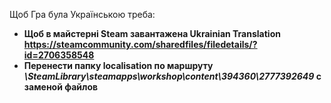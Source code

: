 Щоб Гра  була Українською треба:

-  **Щоб в майстерні Steam завантажена Ukrainian Translation https://steamcommunity.com/sharedfiles/filedetails/?id=2706358548**
- **Перенести папку localisation по маршруту _\SteamLibrary\steamapps\workshop\content\394360\2777392649_ с заменой файлов** 
